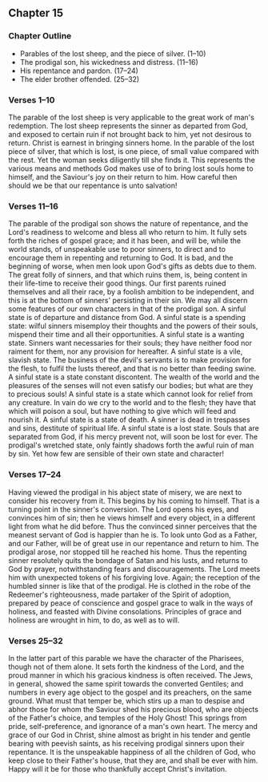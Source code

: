 ## Chapter 15

### Chapter Outline

- Parables of the lost sheep, and the piece of silver. (1–10)
- The prodigal son, his wickedness and distress. (11–16)
- His repentance and pardon. (17–24)
- The elder brother offended. (25–32)

### Verses 1–10

The parable of the lost sheep is very applicable to the great work of man's redemption. The lost sheep represents the sinner as departed from God, and exposed to certain ruin if not brought back to him, yet not desirous to return. Christ is earnest in bringing sinners home. In the parable of the lost piece of silver, that which is lost, is one piece, of small value compared with the rest. Yet the woman seeks diligently till she finds it. This represents the various means and methods God makes use of to bring lost souls home to himself, and the Saviour's joy on their return to him. How careful then should we be that our repentance is unto salvation!

### Verses 11–16

The parable of the prodigal son shows the nature of repentance, and the Lord's readiness to welcome and bless all who return to him. It fully sets forth the riches of gospel grace; and it has been, and will be, while the world stands, of unspeakable use to poor sinners, to direct and to encourage them in repenting and returning to God. It is bad, and the beginning of worse, when men look upon God's gifts as debts due to them. The great folly of sinners, and that which ruins them, is, being content in their life-time to receive their good things. Our first parents ruined themselves and all their race, by a foolish ambition to be independent, and this is at the bottom of sinners' persisting in their sin. We may all discern some features of our own characters in that of the prodigal son. A sinful state is of departure and distance from God. A sinful state is a spending state: wilful sinners misemploy their thoughts and the powers of their souls, mispend their time and all their opportunities. A sinful state is a wanting state. Sinners want necessaries for their souls; they have neither food nor raiment for them, nor any provision for hereafter. A sinful state is a vile, slavish state. The business of the devil's servants is to make provision for the flesh, to fulfil the lusts thereof, and that is no better than feeding swine. A sinful state is a state constant discontent. The wealth of the world and the pleasures of the senses will not even satisfy our bodies; but what are they to precious souls! A sinful state is a state which cannot look for relief from any creature. In vain do we cry to the world and to the flesh; they have that which will poison a soul, but have nothing to give which will feed and nourish it. A sinful state is a state of death. A sinner is dead in trespasses and sins, destitute of spiritual life. A sinful state is a lost state. Souls that are separated from God, if his mercy prevent not, will soon be lost for ever. The prodigal's wretched state, only faintly shadows forth the awful ruin of man by sin. Yet how few are sensible of their own state and character!

### Verses 17–24

Having viewed the prodigal in his abject state of misery, we are next to consider his recovery from it. This begins by his coming to himself. That is a turning point in the sinner's conversion. The Lord opens his eyes, and convinces him of sin; then he views himself and every object, in a different light from what he did before. Thus the convinced sinner perceives that the meanest servant of God is happier than he is. To look unto God as a Father, and our Father, will be of great use in our repentance and return to him. The prodigal arose, nor stopped till he reached his home. Thus the repenting sinner resolutely quits the bondage of Satan and his lusts, and returns to God by prayer, notwithstanding fears and discouragements. The Lord meets him with unexpected tokens of his forgiving love. Again; the reception of the humbled sinner is like that of the prodigal. He is clothed in the robe of the Redeemer's righteousness, made partaker of the Spirit of adoption, prepared by peace of conscience and gospel grace to walk in the ways of holiness, and feasted with Divine consolations. Principles of grace and holiness are wrought in him, to do, as well as to will.

### Verses 25–32

In the latter part of this parable we have the character of the Pharisees, though not of them alone. It sets forth the kindness of the Lord, and the proud manner in which his gracious kindness is often received. The Jews, in general, showed the same spirit towards the converted Gentiles; and numbers in every age object to the gospel and its preachers, on the same ground. What must that temper be, which stirs up a man to despise and abhor those for whom the Saviour shed his precious blood, who are objects of the Father's choice, and temples of the Holy Ghost! This springs from pride, self-preference, and ignorance of a man's own heart. The mercy and grace of our God in Christ, shine almost as bright in his tender and gentle bearing with peevish saints, as his receiving prodigal sinners upon their repentance. It is the unspeakable happiness of all the children of God, who keep close to their Father's house, that they are, and shall be ever with him. Happy will it be for those who thankfully accept Christ's invitation.

